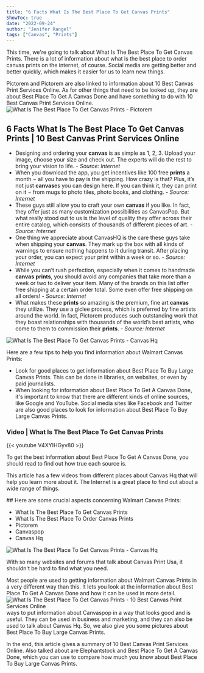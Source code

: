 ```yaml
---
title: "6 Facts What Is The Best Place To Get Canvas Prints"
ShowToc: true 
date: "2022-09-24"
author: "Jenifer Rangel" 
tags: ["Canvas", "Prints"]
---
```


	
This time, we're going to talk about What Is The Best Place To Get Canvas Prints. There is a lot of information about what is the best place to order canvas prints on the internet, of course. Social media are getting better and better quickly, which makes it easier for us to learn new things.

Pictorem and Pictorem are also linked to information about 10 Best Canvas Print Services Online. As for other things that need to be looked up, they are about Best Place To Get A Canvas Done and have something to do with 10 Best Canvas Print Services Online.
<img loading="lazy" src="https://www.britainexpress.com/images/pages/Buttermere-4746-Edit.jpg" onerror="this.onerror=null;this.src='https://blogger.googleusercontent.com/img/a/AVvXsEhe7F7TRXHtjiKvHb5vS7DmnxvpHiDyoYyYvm1nHB3Qp2_w3BnM6A2eq4v7FYxCC9bfZt3a9vIMtAYEKUiaDQbHMg-ViyGmRIj39MLp0bGFfgfYw1Dc9q_H-T0wiTm3l0Uq42dETrN9eC8aGJ9_IORZsxST1AcLR7np1koOfcc7tnHa4S8Mwz_xD9d0=s16000';" alt="What Is The Best Place To Get Canvas Prints - Pictorem" >

## 6 Facts What Is The Best Place To Get Canvas Prints | 10 Best Canvas Print Services Online
-   Designing and ordering your **canvas** is as simple as 1, 2, 3. Upload your image, choose your size and check out. The experts will do the rest to bring your vision to life. - <cite>Source: Internet</cite>
-   When you download the app, you get incentives like 100 free **prints** a month − all you have to pay is the shipping. How crazy is that? Plus, it’s not just **canvas**es you can design here. If you can think it, they can print on it − from mugs to photo tiles, photo books, and clothing. - <cite>Source: Internet</cite>
-   These guys still allow you to craft your own **canvas** if you like. In fact, they offer just as many customization possibilities as CanvasPop. But what really stood out to us is the level of quality they offer across their entire catalog, which consists of thousands of different pieces of art. - <cite>Source: Internet</cite>
-   One thing we appreciate about CanvasHQ is the care these guys take when shipping your **canvas**. They mark up the box with all kinds of warnings to ensure nothing happens to it during transit. After placing your order, you can expect your print within a week or so. - <cite>Source: Internet</cite>
-   While you can’t rush perfection, especially when it comes to handmade **canvas** **prints**, you should avoid any companies that take more than a week or two to deliver your item. Many of the brands on this list offer free shipping at a certain order total. Some even offer free shipping on all orders! - <cite>Source: Internet</cite>
-   What makes these **prints** so amazing is the premium, fine art **canvas** they utilize. They use a giclee process, which is preferred by fine artists around the world. In fact, Pictorem produces such outstanding work that they boast relationships with thousands of the world’s best artists, who come to them to commission their **prints**. - <cite>Source: Internet</cite>


<img loading="lazy" src="http://www.cartoondistrict.com/wp-content/uploads/2018/09/Black-And-White-Painting-Ideas-On-Canvas00026.jpg" onerror="this.onerror=null;this.src='https://blogger.googleusercontent.com/img/a/AVvXsEhe7F7TRXHtjiKvHb5vS7DmnxvpHiDyoYyYvm1nHB3Qp2_w3BnM6A2eq4v7FYxCC9bfZt3a9vIMtAYEKUiaDQbHMg-ViyGmRIj39MLp0bGFfgfYw1Dc9q_H-T0wiTm3l0Uq42dETrN9eC8aGJ9_IORZsxST1AcLR7np1koOfcc7tnHa4S8Mwz_xD9d0=s16000';" alt="What Is The Best Place To Get Canvas Prints - Canvas Hq" >

Here are a few tips to help you find information about Walmart Canvas Prints:
- Look for good places to get information about Best Place To Buy Large Canvas Prints. This can be done in libraries, on websites, or even by paid journalists.
- When looking for information about Best Place To Get A Canvas Done, it's important to know that there are different kinds of online sources, like Google and YouTube. Social media sites like Facebook and Twitter are also good places to look for information about Best Place To Buy Large Canvas Prints.

### Video | What Is The Best Place To Get Canvas Prints
{{< youtube V4XYIHGyv80 >}} 

To get the best information about Best Place To Get A Canvas Done, you should read to find out how true each source is.

This article has a few videos from different places about Canvas Hq that will help you learn more about it. The Internet is a great place to find out about a wide range of things.
<script async="async" data-cfasync="false" src="//normallydemandedalter.com/fe63df3c5408708b15d8dc3d9b206b31/invoke.js"></script>
<div id="container-fe63df3c5408708b15d8dc3d9b206b31"></div>
## Here are some crucial aspects concerning Walmart Canvas Prints:

- What Is The Best Place To Get Canvas Prints
- What Is The Best Place To Order Canvas Prints
- Pictorem
- Canvaspop
- Canvas Hq

 <img loading="lazy" src="https://kevinmckayart.com/Kevin_McKays_Art/Rome_VII_files/pastedGraphic_28.png" onerror="this.onerror=null;this.src='https://blogger.googleusercontent.com/img/a/AVvXsEhe7F7TRXHtjiKvHb5vS7DmnxvpHiDyoYyYvm1nHB3Qp2_w3BnM6A2eq4v7FYxCC9bfZt3a9vIMtAYEKUiaDQbHMg-ViyGmRIj39MLp0bGFfgfYw1Dc9q_H-T0wiTm3l0Uq42dETrN9eC8aGJ9_IORZsxST1AcLR7np1koOfcc7tnHa4S8Mwz_xD9d0=s16000';" alt="What Is The Best Place To Get Canvas Prints - Canvas Hq" >

With so many websites and forums that talk about Canvas Print Usa, it shouldn't be hard to find what you need.

Most people are used to getting information about Walmart Canvas Prints in a very different way than this. It lets you look at the information about Best Place To Get A Canvas Done and how it can be used in more detail.
<img loading="lazy" src="http://www.kevinmckayart.com/Kevin_McKays_Art/Rome_VII_files/pastedGraphic_16.jpg" onerror="this.onerror=null;this.src='https://blogger.googleusercontent.com/img/a/AVvXsEhe7F7TRXHtjiKvHb5vS7DmnxvpHiDyoYyYvm1nHB3Qp2_w3BnM6A2eq4v7FYxCC9bfZt3a9vIMtAYEKUiaDQbHMg-ViyGmRIj39MLp0bGFfgfYw1Dc9q_H-T0wiTm3l0Uq42dETrN9eC8aGJ9_IORZsxST1AcLR7np1koOfcc7tnHa4S8Mwz_xD9d0=s16000';" alt="What Is The Best Place To Get Canvas Prints - 10 Best Canvas Print Services Online" >
ways to put information about Canvaspop in a way that looks good and is useful. They can be used in business and marketing, and they can also be used to talk about Canvas Hq. So, we also give you some pictures about Best Place To Buy Large Canvas Prints.

In the end, this article gives a summary of 10 Best Canvas Print Services Online. Also talked about are Elephantstock and Best Place To Get A Canvas Done, which you can use to compare how much you know about Best Place To Buy Large Canvas Prints.
	
	
	
	

